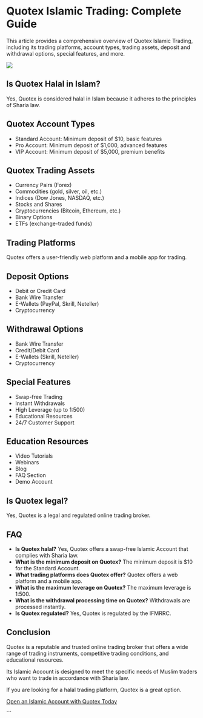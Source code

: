 # Quotex Islamic Trading: Complete Guide

This article provides a comprehensive overview of Quotex Islamic
Trading, including its trading platforms, account types, trading assets,
deposit and withdrawal options, special features, and more.

[![](https://static.quotex.io/files/4_en/300_250.jpg)](https://traff.sbs/brokerqxlid)

## Is Quotex Halal in Islam?

Yes, Quotex is considered halal in Islam because it adheres to the
principles of Sharia law.

## Quotex Account Types

-   Standard Account: Minimum deposit of \$10, basic features
-   Pro Account: Minimum deposit of \$1,000, advanced features
-   VIP Account: Minimum deposit of \$5,000, premium benefits

## Quotex Trading Assets

-   Currency Pairs (Forex)
-   Commodities (gold, silver, oil, etc.)
-   Indices (Dow Jones, NASDAQ, etc.)
-   Stocks and Shares
-   Cryptocurrencies (Bitcoin, Ethereum, etc.)
-   Binary Options
-   ETFs (exchange-traded funds)

## Trading Platforms

Quotex offers a user-friendly web platform and a mobile app for trading.

## Deposit Options

-   Debit or Credit Card
-   Bank Wire Transfer
-   E-Wallets (PayPal, Skrill, Neteller)
-   Cryptocurrency

## Withdrawal Options

-   Bank Wire Transfer
-   Credit/Debit Card
-   E-Wallets (Skrill, Neteller)
-   Cryptocurrency

## Special Features

-   Swap-free Trading
-   Instant Withdrawals
-   High Leverage (up to 1:500)
-   Educational Resources
-   24/7 Customer Support

## Education Resources

-   Video Tutorials
-   Webinars
-   Blog
-   FAQ Section
-   Demo Account

## Is Quotex legal?

Yes, Quotex is a legal and regulated online trading broker.

## FAQ

-   **Is Quotex halal?** Yes, Quotex offers a swap-free Islamic Account
    that complies with Sharia law.
-   **What is the minimum deposit on Quotex?** The minimum deposit is
    \$10 for the Standard Account.
-   **What trading platforms does Quotex offer?** Quotex offers a web
    platform and a mobile app.
-   **What is the maximum leverage on Quotex?** The maximum leverage is
    1:500.
-   **What is the withdrawal processing time on Quotex?** Withdrawals
    are processed instantly.
-   **Is Quotex regulated?** Yes, Quotex is regulated by the IFMRRC.

## Conclusion

Quotex is a reputable and trusted online trading broker that offers a
wide range of trading instruments, competitive trading conditions, and
educational resources.

Its Islamic Account is designed to meet the specific needs of Muslim
traders who want to trade in accordance with Sharia law.

If you are looking for a halal trading platform, Quotex is a great
option.

[Open an Islamic Account with Quotex
Today](\%22https://traff.sbs/brokerqxsignup\%22)

\`\`\`

